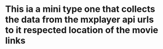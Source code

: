 # This ia a mini type one that collects the data from the mxplayer api urls to it respected location of the movie links
